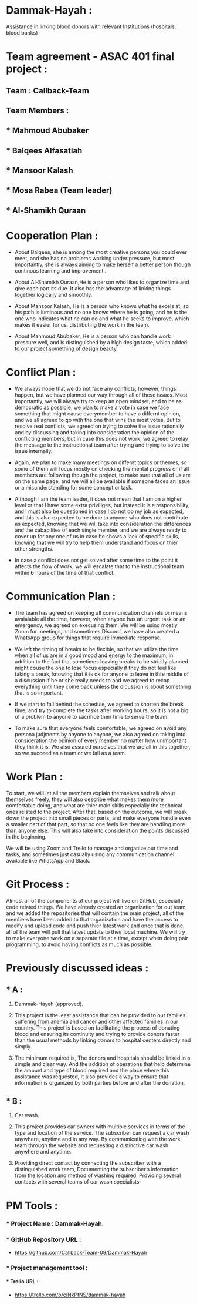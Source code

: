 # Dammak-Hayah :

Assistance in linking blood donors with relevant Institutions  (hospitals, blood banks)

# Team agreement - ASAC 401 final project :

## Team : Callback-Team 

## Team Members :

## * Mahmoud Abubaker
## * Balqees Alfasatlah 
## * Mansoor Kalash
## * Mosa Rabea (Team leader)
## * Al-Shamikh Quraan



# Cooperation Plan :

* About Balqees, she is among the most creative persons you could ever meet, and she has no problems working under pressure, but most importantly, she is always aiming to make herself a better person though continous learning and improvement .

* About Al-Shamikh Quraan,He is a person who likes to organize time and give each part its due.
It also has the advantage of linking things together logically and smoothly.

* About Mansoor Kalash, He is a person who knows what he excels at, so his path is luminous and no one knows where he is going, and he is the one who indicates what he can do and what he seeks to improve, which makes it easier for us, distributing the work in the team.

* About Mahmoud Abubaker, 
He is a person who can handle work pressure well, and is distinguished by a high design taste, which added to our project something of design beauty.

# Conflict Plan :

* We always hope that we do not face any conflicts, however, things happen, but we have planned our way through all of these issues. Most importantly, we will always try to keep an open mindset, and to be as democratic as possible, we plan to make a vote in case we face something that might cause everymember to have a differnt opinion, and we all agreed to go with the one that wins the most votes. But to resolve real conflicts, we agreed on trying to solve the issue rationally and by discussing and taking into consideration the opinion of the conflicting members, but in case this does not work, we agreed to relay the message to the instructional team after trying and trying to solve the issue internally.

* Again, we plan to make many meetings on differnt topics or themes, so some of them will focus mostly on checking the mental progress or if all members are following though the project, to make sure that all of us are on the same page, and we will all be available if someone faces an issue or a misunderstanding for some concept or task.

* Although I am the team leader, it does not mean that I am on a higher level or that I have some extra priviliges, but instead it is a responsibility, and I must also be questioned in case I do not do my job as expected, and this is also expected to be done to anyone who does not contribute as expected, knowing that we will take into consideration the differences and the cabapilites of each single member, and we are always ready to cover up for any one of us in case he shows a lack of specific skills, knowing that we will try to help them understand and focus on thier other strengths.

* In case a conflict does not get solved after some time to the point it affects the flow of work, we will escalate that to the instructional team within 6 hours of the time of that conflict.


# Communication Plan :

* The team has agreed on keeping all communication channels or means avaialable all the time, however, when anyone has an urgent task or an emergency, we agreed on execusing them. We will be using mostly Zoom for meetings, and sometimes Discord, we have also created a WhatsApp group for things that require immediate response.

* We left the timing of breaks to be flexible, so that we utilize the time when all of us are in a good mood and energy to the maximum, in addition to the fact that sometimes leaving breaks to be strictly planned might couse the one to lose focus especially if they do not feel like taking a break, knowing that it is ok for anyone to leave in thte middle of a discussion if he or she really needs to and we agreed to recap everything until they come back unless the dicussion is about something that is so important.

* If we start to fall behind the schedule, we agreed to shorten the break time, and try to complete the tasks after working hours, so it is not a big of a problem to anyone to sacrifice their time to serve the team.

* To make sure that everyone feels comfortable, we agreed on avoid any persona judjments by anyone to anyone, we also agreed on taking into consideration the opinion of every member no matter how unimportant they think it is. We also assured ourselves that we are all in this together, so we succeed as a team or we fail as a team.

# Work Plan :

To start, we will let all the members explain themselves and talk about themselves freely, they will also describe what makes them more comfortable doing, and what are thier main skills especially the technical ones related to the project. After that, based on the outcome, we will break down the project into small pieces or parts, and make everyone handle even a smaller part of that part, so that no one feels like they are handling more than anyone else. This will also take into consideration the points discussed in the beginning.

We will be using Zoom and Trello to manage and organize our time and tasks, and sometimes just casually using any communication channel available like WhatsApp and Slack.

# Git Process :

Almost all of the components of our project will live on GitHub, especially code related things. We have already created an organization for out team, and we added the repositories that will contain the main project, all of the members have been added to that organization and have the access to modify and upload code and push thier latest work and once that is done, all of the team will pull that latest update to their local machine. We will try to make everyone work on a separate file at a time, except when doing pair programming, to avoid having conflicts as much as possible.


# Previously discussed ideas :

## * A :

1. Dammak-Hayah (approved).

2. This project is the least assistance that can be provided to our families suffering from anemia and cancer and other affected families in our country.
This project is based on facilitating the process of donating blood and ensuring its continuity and trying to provide donors faster than the usual methods by linking donors to hospital centers directly and simply.

3. The minimum required is, The donors and hospitals should be linked in a simple and clear way.
And the addition of operations that help determine the amount and type of blood required and the place where this assistance was requested,
It also provides a way to ensure that information is organized by both parties before and after the donation.


## * B : 

1. Car wash.

2. This project provides car owners with multiple services in terms of the type and location of the service.
The subscriber can request a car wash anywhere, anytime and in any way.
By communicating with the work team through the website and requesting a distinctive car wash anywhere and anytime.

3. Providing direct contact by connecting the subscriber with a distinguished work team,
Documenting the subscriber’s information from the location and method of washing required,
Providing several contacts with several teams of car wash specialists.


# PM Tools :

### * Project Name : Dammak-Hayah.

### * GitHub Repository URL : 

- https://github.com/Callback-Team-09/Dammak-Hayah 

### * Project management tool :

#### * Trello URL : 

- https://trello.com/b/cINkPtNS/dammak-hayah


